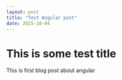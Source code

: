 ```yaml
---
layout: post
title: "Test Angular post"
date: 2025-10-04
---
```


# This is some test title

This is first blog post about angular
